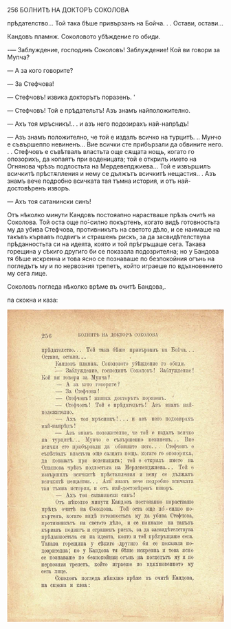 ﻿256	БОЛНИТѢ НА ДОКТОРЪ СОКОЛОВА

прѣдателство... Той така бѣше привързанъ на Бойча. . . Остави, остави...

Кандовъ пламнж. Соколовото убѣждение го обиди.

-— Заблуждение, господинъ Соколовъ! Заблуждение! Кой ви говори за Мупча?

— А за кого говорите?

— За Стефчова!

— Стефчовъ! извика докторътъ поразенъ. '

— Стефчовъ! Той е прѣдательтъ! Азъ знамъ найположително.

— Ахъ тоя мръсникъ!.. . и азъ него подозирахъ най-напрѣдъ!

— Азъ знамъ положително, че той е издалъ всичко на турцитѣ. .. Мунчо е съвършеппо невиненъ... Вие всички сте прибързали да обвините него. . . Стефчовъ е съвѣтвалъ властьта още сѫщата нощь, когато го опозорихъ, да копаятъ при воденицата; той е открилъ името на Огнянова чрѣзъ подлостьта на Мердевепджиева... Той е извършилъ всичкитѣ прѣстѫпления и нему се дължътъ всичкитѣ нещастия.. . Азъ знамъ вече подробно всичката тая тъмна история, и отъ най-достовѣренъ изворъ.

— Ахъ тоя сатанински синъ!

Отъ нѣколко минути Кандовъ постояапно нарастваше прѣзъ очитѣ на Соколова. Той оста още по́-силно покъртенъ, когато видѣ готовностьта му да убива Стефчова, противникътъ на светото дѣло, и се наимаше на такъвъ кървавъ подвигъ и страшенъ рискъ, за да засвидѣтелствува прѣданностьта си на идеята, която и той прѣгръщаше сега. Такава горещина у сѣкиго другиго би се показала подозрителна; но у Бандова тя бѣше искренна и това ясно се познаваше по безпокойния огънь на погледътъ му и по нервозния трепетъ, който играеше по вдъхновението му сега лице.

Соколовъ погледа нѣколко врѣме въ очитѣ Бандова,.

па скокна и каза:

![original](images/289.jpg)

